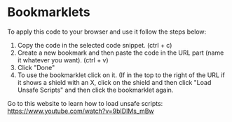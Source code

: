 # Bookmarklets

To apply this code to your browser and use it follow the steps below:

1. Copy the code in the selected code snippet. (ctrl + c)
2. Create a new bookmark and then paste the code in the URL part (name it whatever you want). (ctrl + v)
3. Click "Done"
4. To use the bookmarklet click on it. (If in the top to the right of the URL if it shows a shield with an X, click on the shield      and then click "Load Unsafe Scripts" and then click the bookmarklet again.


Go to this website to learn how to load unsafe scripts: https://www.youtube.com/watch?v=9bIDlMs_mBw
